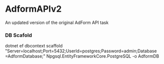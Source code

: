 # AdformAPIv2
An updated version of the original AdForm API task

### DB Scafold
dotnet ef dbcontext scaffold "Server=localhost;Port=5432;UserId=postgres;Password=admin;Database=AdformDatabase;" Npgsql.EntityFrameworkCore.PostgreSQL -o AdformDB